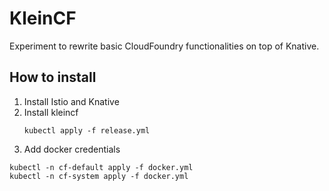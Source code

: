 # KleinCF

Experiment to rewrite basic CloudFoundry functionalities on top of Knative.


## How to install

1. Install Istio and Knative
1. Install kleincf
    ```
    kubectl apply -f release.yml
    ```
1. Add docker credentials
  ```
  kubectl -n cf-default apply -f docker.yml
  kubectl -n cf-system apply -f docker.yml
  ```